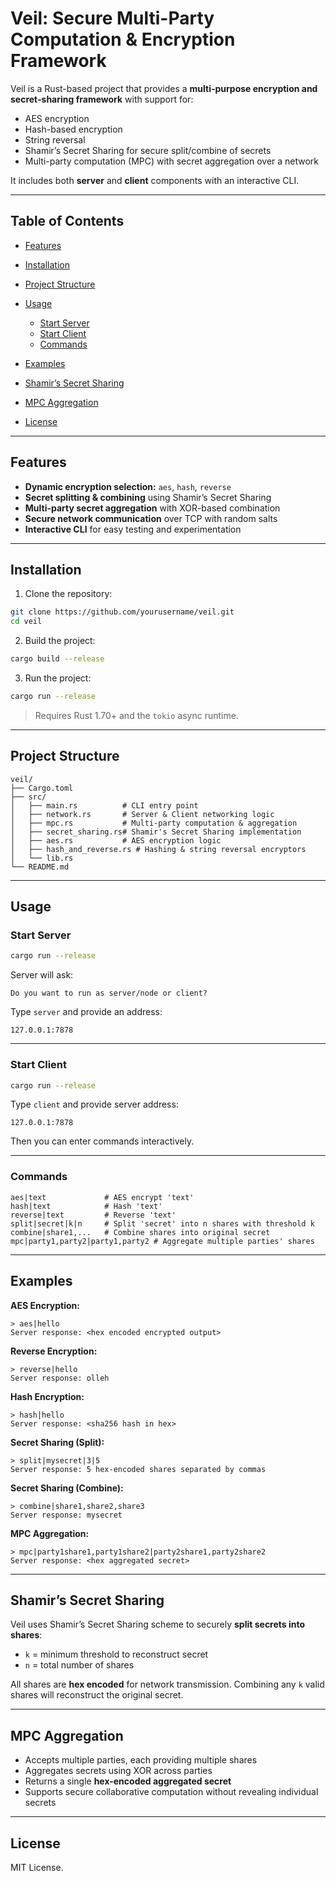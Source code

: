 # Veil: Secure Multi-Party Computation & Encryption Framework

Veil is a Rust-based project that provides a **multi-purpose encryption and secret-sharing framework** with support for:

* AES encryption
* Hash-based encryption
* String reversal
* Shamir’s Secret Sharing for secure split/combine of secrets
* Multi-party computation (MPC) with secret aggregation over a network

It includes both **server** and **client** components with an interactive CLI.

---

## Table of Contents

* [Features](#features)
* [Installation](#installation)
* [Project Structure](#project-structure)
* [Usage](#usage)

  * [Start Server](#start-server)
  * [Start Client](#start-client)
  * [Commands](#commands)
* [Examples](#examples)
* [Shamir’s Secret Sharing](#shamirs-secret-sharing)
* [MPC Aggregation](#mpc-aggregation)
* [License](#license)

---

## Features

* **Dynamic encryption selection:** `aes`, `hash`, `reverse`
* **Secret splitting & combining** using Shamir’s Secret Sharing
* **Multi-party secret aggregation** with XOR-based combination
* **Secure network communication** over TCP with random salts
* **Interactive CLI** for easy testing and experimentation

---

## Installation

1. Clone the repository:

```bash
git clone https://github.com/yourusername/veil.git
cd veil
```

2. Build the project:

```bash
cargo build --release
```

3. Run the project:

```bash
cargo run --release
```

> Requires Rust 1.70+ and the `tokio` async runtime.

---

## Project Structure

```
veil/
├── Cargo.toml
├── src/
│   ├── main.rs          # CLI entry point
│   ├── network.rs       # Server & Client networking logic
│   ├── mpc.rs           # Multi-party computation & aggregation
│   ├── secret_sharing.rs# Shamir's Secret Sharing implementation
│   ├── aes.rs           # AES encryption logic
│   ├── hash_and_reverse.rs # Hashing & string reversal encryptors
│   └── lib.rs
└── README.md
```

---

## Usage

### Start Server

```bash
cargo run --release
```

Server will ask:

```
Do you want to run as server/node or client?
```

Type `server` and provide an address:

```
127.0.0.1:7878
```

---

### Start Client

```bash
cargo run --release
```

Type `client` and provide server address:

```
127.0.0.1:7878
```

Then you can enter commands interactively.

---

### Commands

```
aes|text             # AES encrypt 'text'
hash|text            # Hash 'text'
reverse|text         # Reverse 'text'
split|secret|k|n     # Split 'secret' into n shares with threshold k
combine|share1,...   # Combine shares into original secret
mpc|party1,party2|party1,party2 # Aggregate multiple parties' shares
```

---

## Examples

**AES Encryption:**

```
> aes|hello
Server response: <hex encoded encrypted output>
```

**Reverse Encryption:**

```
> reverse|hello
Server response: olleh
```

**Hash Encryption:**

```
> hash|hello
Server response: <sha256 hash in hex>
```

**Secret Sharing (Split):**

```
> split|mysecret|3|5
Server response: 5 hex-encoded shares separated by commas
```

**Secret Sharing (Combine):**

```
> combine|share1,share2,share3
Server response: mysecret
```

**MPC Aggregation:**

```
> mpc|party1share1,party1share2|party2share1,party2share2
Server response: <hex aggregated secret>
```

---

## Shamir’s Secret Sharing

Veil uses Shamir’s Secret Sharing scheme to securely **split secrets into shares**:

* `k` = minimum threshold to reconstruct secret
* `n` = total number of shares

All shares are **hex encoded** for network transmission. Combining any `k` valid shares will reconstruct the original secret.

---

## MPC Aggregation

* Accepts multiple parties, each providing multiple shares
* Aggregates secrets using XOR across parties
* Returns a single **hex-encoded aggregated secret**
* Supports secure collaborative computation without revealing individual secrets

---

## License

MIT License.


